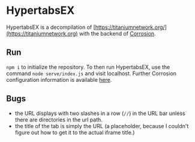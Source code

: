# HypertabsEX
HypertabsEX is a decompilation of [https://titaniumnetwork.org/](https://titaniumnetwork.org) with the backend of [Corrosion](https://github.com/titaniumnetwork-dev/Corrosion).

## Run
`npm i` to initialize the repository. To then run HypertabsEX, use the command `node serve/index.js` and visit localhost. Further Corrosion configuration information is available [here](https://github.com/titaniumnetwork-dev/Corrosion).

## Bugs
 - the URL displays with two slashes in a row (`//`) in the URL bar unless there are directories in the url path.
 - the title of the tab is simply the URL (a placeholder, because I couldn't figure out how to get it to the actual iframe title.)